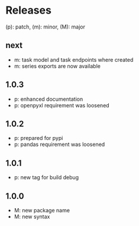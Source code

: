 # Releases

(p): patch, (m): minor, (M): major

## next
* m: task model and task endpoints where created
* m: series exports are now available

## 1.0.3
* p: enhanced documentation
* p: openpyxl requirement was loosened

## 1.0.2
* p: prepared for pypi
* p: pandas requirement was loosened

## 1.0.1
* p: new tag for build debug

## 1.0.0
* M: new package name
* M: new syntax

